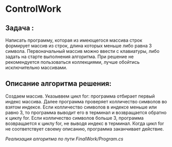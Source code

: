 # ControlWork

## Задача :

Написать программу, которая из имеющегося массива строк формирует массив из строк, длина которых меньше либо равна 3 символа. Первоначальный массив можно ввести с клавиатуры, либо задать на старте выполнения алгоритма. При решение не рекомендуется пользоваться коллекциями, лучше обойтись исключительно массивами.

## Описание алгоритма решения:

Создаем массив. Указыввем цикл for: программа отбирает первый индекс массива. Далее программа проверяет колличество символов во взятом индексе. Если колличество символов в индексе меньше или равно 3, то программа выводит его в терминал и возвращается обратно к циклу for. Если колличество символов больше 3, программа возвращается к циклу for, не выводя индекс в терминал. Когда цикл for не соответствует своему описанию, программа заканчивает действие.

*Реализация алгоритма по пути FinalWork/Program.cs*